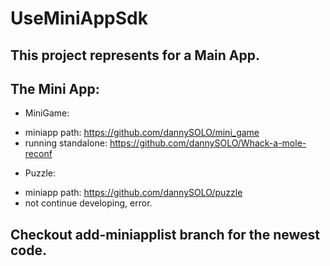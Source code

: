 # UseMiniAppSdk

## This project represents for a Main App.

## The Mini App:

* MiniGame: 
- miniapp path: https://github.com/dannySOLO/mini_game
- running standalone: https://github.com/dannySOLO/Whack-a-mole-reconf
* Puzzle:
- miniapp path: https://github.com/dannySOLO/puzzle
- not continue developing, error.

## Checkout add-miniapplist branch for the newest code.
